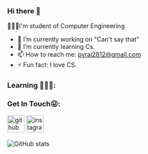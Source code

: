 ### Hi there 👋

👨🏻‍🎓I'm student of Computer Engineering 

- 🔭 I’m currently working on "Can't say that"
- 🌱 I’m currently learning Cs.
- 📫 How to reach me: pvraj2812@gmail.com
- ⚡ Fun fact: I love CS.

### Learning 👨🏻‍💻:
<!-- (https://github.com/vraj-ui/vraj-ui/blob/main/animation.gif.mp4) -->

### Get In Touch😜:
[<img src='https://cdn.jsdelivr.net/npm/simple-icons@3.0.1/icons/github.svg' alt='github' height='40'>](https://github.com/vraj-ui)  [<img src='https://cdn.jsdelivr.net/npm/simple-icons@3.0.1/icons/instagram.svg' alt='instagram' height='40'>](https://www.instagram.com/thegourmand.vrj/)  

![GitHub stats](https://github-readme-stats.vercel.app/api?username=vraj-ui&show_icons=true)
